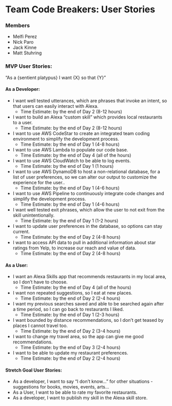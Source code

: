 # Team Code Breakers: User Stories

### Members
* Melfi Perez
* Nick Paro
* Jack Kinne
* Matt Stuhring

### MVP User Stories:

“As a {sentient platypus} I want {X} so that {Y}”

#### As a Developer:
* I want well tested utterances, which are phrases that invoke an intent, so that users can easily interact with Alexa.
  * Time Estimate: by the end of Day 2 (8-12 hours)
* I want to build an Alexa “custom skill” which provides local restaurants to a user.
  * Time Estimate: by the end of Day 2 (8-12 hours)
* I want to use AWS CodeStar to create an integrated team coding environment to simplify the development process.
  * Time Estimate: by the end of Day 1 (4-8 hours)
* I want to use AWS Lambda to populate our code base.
  * Time Estimate: by the end of Day 4 (all of the hours)
* I want to use AWS CloudWatch to be able to log events.
  * Time Estimate: by the end of Day 1 (1 hours)
* I want to use AWS DynamoDB to host a non-relational database, for a list of user preferences, so we can alter our output to customize the experience for the user..
  * Time Estimate: by the end of Day 1 (4-6 hours)
* I want to use AWS Pipeline to continuously integrate code changes and simplify the development process.
  * Time Estimate: by the end of Day 1 (4-6 hours)
* I want well tested exit phrases, which allow the user to not exit from the skill unintentionally.
  * Time Estimate: by the end of Day 1 (1-2 hours)
* I want to update user preferences in the database, so options can stay current.
  * Time Estimate: by the end of Day 2 (4-8 hours)
* I want to access API data to pull in additional information about star ratings from Yelp, to increase our reach and value of data.
  * Time Estimate: by the end of Day 2 (4-8 hours)

#### As a User:
* I want an Alexa Skills app that recommends restaurants in my local area, so I don’t have to choose.
  * Time Estimate: by the end of Day 4 (all of the hours)
* I want non repeated suggestions, so I eat at new places.
  * Time Estimate: by the end of Day 2 (2-4 hours)
* I want my previous searches saved and able to be searched again after a time period, so I can go back to restaurants I liked.
  * Time Estimate: by the end of Day 1 (2-3 hours)
* I want bounded by distance recommendations, so I don’t get teased by places I cannot travel too.
  * Time Estimate: by the end of Day 2 (3-4 hours)
* I want to change my travel area, so the app can give me good recommendations.
  * Time Estimate: by the end of Day 3 (2-4 hours)
* I want to be able to update my restaurant preferences. 
  * Time Estimate: by the end of Day 2 (2-4 hours)


#### Stretch Goal User Stories:
* As a developer, I want to say “I don’t know…” for other situations - suggestions for books, movies, events, arts...
* As a User, I want to be able to rate my favorite restaurants.
* As a developer, I want to publish my skill in the Alexa skill store.
